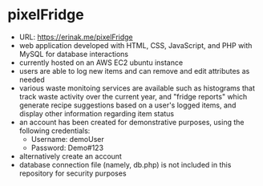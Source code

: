 # pixelFridge
- URL: https://erinak.me/pixelFridge
- web application developed with HTML, CSS, JavaScript, and PHP with MySQL for database interactions
- currently hosted on an AWS EC2 ubuntu instance
- users are able to log new items and can remove and edit attributes as needed
- various waste monitoing services are available such as histograms that track waste activity over the current year, and "fridge reports" which generate recipe suggestions based on a user's logged items, and display other information regarding item status
- an account has been created for demonstrative purposes, using the following credentials:
  - Username: demoUser
  - Password: Demo#123
- alternatively create an account
- database connection file (namely, db.php) is not included in this repository for security purposes 
